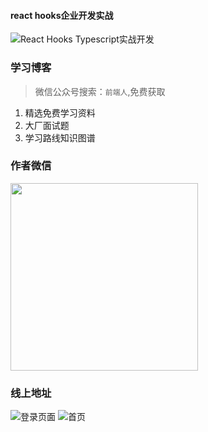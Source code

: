 #### react hooks企业开发实战
![React Hooks Typescript实战开发](https://z3.ax1x.com/2021/10/31/Ipw1Wn.md.png)
### 学习博客
>微信公众号搜索：`前端人`,免费获取
1. 精选免费学习资料
2. 大厂面试题
3. 学习路线知识图谱
### 作者微信
<img src="https://z3.ax1x.com/2021/10/31/IpwRTe.jpg"  height="300" width="300">

### 线上地址
![登录页面](https://s1.ax1x.com/2023/03/05/ppERjaD.png)
![首页](https://s1.ax1x.com/2023/03/05/ppEWSGd.png)


